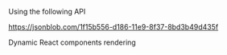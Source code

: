 Using the following API

https://jsonblob.com/1f15b556-d186-11e9-8f37-8bd3b49d435f


Dynamic React components rendering
